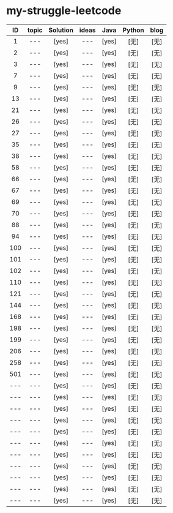 # my-struggle-leetcode

| ID | topic | Solution | ideas | Java | Python | blog |
| :---: | :---: | :---: | :---: | :---: | :---: | :---: |
| 1 | --- | [yes] | --- | [yes] | [无] | [无] |
| 2 | --- | [yes] | --- | [yes] | [无] | [无] |
| 3 | --- | [yes] | --- | [yes] | [无] | [无] |
| 7 | --- | [yes] | --- | [yes] | [无] | [无] |
| 9 | --- | [yes] | --- | [yes] | [无] | [无] |
| 13 | --- | [yes] | --- | [yes] | [无] | [无] |
| 21 | --- | [yes] | --- | [yes] | [无] | [无] |
| 26 | --- | [yes] | --- | [yes] | [无] | [无] |
| 27 | --- | [yes] | --- | [yes] | [无] | [无] |
| 35 | --- | [yes] | --- | [yes] | [无] | [无] |
| 38 | --- | [yes] | --- | [yes] | [无] | [无] |
| 58 | --- | [yes] | --- | [yes] | [无] | [无] |
| 66 | --- | [yes] | --- | [yes] | [无] | [无] |
| 67 | --- | [yes] | --- | [yes] | [无] | [无] |
| 69 | --- | [yes] | --- | [yes] | [无] | [无] |
| 70 | --- | [yes] | --- | [yes] | [无] | [无] |
| 88 | --- | [yes] | --- | [yes] | [无] | [无] |
| 94 | --- | [yes] | --- | [yes] | [无] | [无] |
| 100 | --- | [yes] | --- | [yes] | [无] | [无] |
| 101 | --- | [yes] | --- | [yes] | [无] | [无] |
| 102 | --- | [yes] | --- | [yes] | [无] | [无] |
| 110 | --- | [yes] | --- | [yes] | [无] | [无] |
| 121 | --- | [yes] | --- | [yes] | [无] | [无] |
| 144 | --- | [yes] | --- | [yes] | [无] | [无] |
| 168 | --- | [yes] | --- | [yes] | [无] | [无] |
| 198 | --- | [yes] | --- | [yes] | [无] | [无] |
| 199 | --- | [yes] | --- | [yes] | [无] | [无] |
| 206 | --- | [yes] | --- | [yes] | [无] | [无] |
| 258 | --- | [yes] | --- | [yes] | [无] | [无] |
| 501 | --- | [yes] | --- | [yes] | [无] | [无] |
| --- | --- | [yes] | --- | [yes] | [无] | [无] |
| --- | --- | [yes] | --- | [yes] | [无] | [无] |
| --- | --- | [yes] | --- | [yes] | [无] | [无] |
| --- | --- | [yes] | --- | [yes] | [无] | [无] |
| --- | --- | [yes] | --- | [yes] | [无] | [无] |
| --- | --- | [yes] | --- | [yes] | [无] | [无] |
| --- | --- | [yes] | --- | [yes] | [无] | [无] |
| --- | --- | [yes] | --- | [yes] | [无] | [无] |
| --- | --- | [yes] | --- | [yes] | [无] | [无] |
| --- | --- | [yes] | --- | [yes] | [无] | [无] |
| --- | --- | [yes] | --- | [yes] | [无] | [无] |


